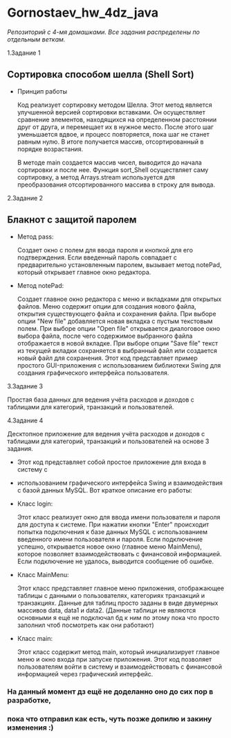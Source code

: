 # Gornostaev_hw_4dz_java

*Репозиторий с 4-мя домашками.
Все задания распределены по отдельным веткам.*

1.Задание 1
## Сортировка способом шелла (Shell Sort)

- Принцип работы

    Код реализует сортировку методом Шелла. Этот метод является улучшенной версией сортировки вставками.
      Он осуществляет сравнение элементов, находящихся на определенном расстоянии друг от друга, 
      и перемещает их в нужное место. После этого шаг уменьшается вдвое, и процесс повторяется, 
      пока шаг не станет равным нулю. В итоге получается массив, отсортированный в порядке возрастания.
      
    В методе main создается массив чисел, выводится до начала сортировки и после нее.
      Функция sort_Shell осуществляет саму сортировку,
      а метод Arrays.stream используется для преобразования отсортированного массива в строку для вывода.

2.Задание 2
## Блакнот с защитой паролем

- Метод pass:

     Создает окно с полем для ввода пароля и кнопкой для его подтверждения.
      Если введенный пароль совпадает с предварительно установленным паролем, вызывает метод notePad, который открывает главное окно редактора.

- Метод notePad:

     Создает главное окно редактора с меню и вкладками для открытых файлов.
      Меню содержит опции для создания нового файла, открытия существующего файла и сохранения файла.
      При выборе опции "New file" добавляется новая вкладка с пустым текстовым полем.
      При выборе опции "Open file" открывается диалоговое окно выбора файла, после чего содержимое выбранного файла отображается в новой вкладке.
      При выборе опции "Save file" текст из текущей вкладки сохраняется в выбранный файл или создается новый файл для сохранения.
      Этот код представляет пример простого GUI-приложения с использованием библиотеки Swing для создания графического интерфейса пользователя.

3.Задание 3
        
Простая база данных для ведения учёта расходов и доходов с таблицами для категорий, 
      транзакций и пользователей.

4.Задание 4

  Десктопное приложение для ведения учёта расходов и доходов с таблицами для категорий, 
      транзакций и пользователей на основе 3 задания.

- Этот код представляет собой простое приложение для входа в систему с 
- использованием графического интерфейса Swing и взаимодействия с базой данных MySQL.
  Вот краткое описание его работы:

- Класс login:

   Этот класс реализует окно для ввода имени пользователя и пароля для доступа к системе.
      При нажатии кнопки "Enter" происходит попытка подключения к базе данных MySQL с использованием введенного имени пользователя и пароля.
      Если подключение успешно, открывается новое окно (главное меню MainMenu), которое позволяет взаимодействовать с финансовой информацией.
      Если подключение не удалось, выводится сообщение об ошибке.

- Класс MainMenu:

   Этот класс представляет главное меню приложения, отображающее таблицы с данными о пользователях, категориях транзакций и транзакциях.
      Данные для таблиц просто заданы в виде двумерных массивов data, data1 и data2. (Данные таблици не являются основными
      я ещё не подключал бд к ним по этому пока что просто заполнил чтоб посмотреть как они работают)

- Класс main:

   Этот класс содержит метод main, который инициализирует главное меню и окно входа при запуске приложения.
      Этот код позволяет пользователям войти в систему и взаимодействовать с финансовой информацией через графический интерфейс.

### На данный момент дз ещё не доделанно оно до сих пор в разработке, 
### пока что отправил как есть, чуть позже допилю и закину изменения :)


